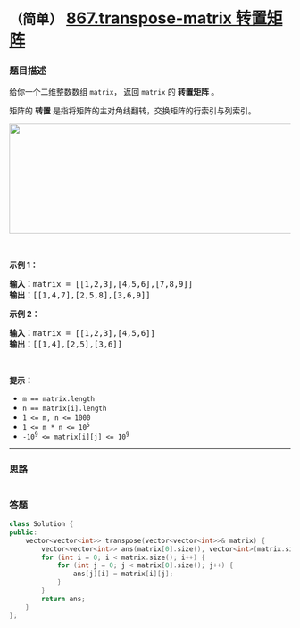 # `（简单）` [867.transpose-matrix 转置矩阵](https://leetcode-cn.com/problems/transpose-matrix/)

### 题目描述
<p>给你一个二维整数数组 <code>matrix</code>，&nbsp;返回 <code>matrix</code> 的 <strong>转置矩阵</strong> 。</p>

<p>矩阵的 <strong>转置</strong> 是指将矩阵的主对角线翻转，交换矩阵的行索引与列索引。</p>

<p><img style="width: 600px; height: 197px;" src="https://assets.leetcode.com/uploads/2021/02/10/hint_transpose.png" alt=""></p>

<p>&nbsp;</p>

<p><strong>示例 1：</strong></p>

<pre><strong>输入：</strong>matrix = [[1,2,3],[4,5,6],[7,8,9]]
<strong>输出：</strong>[[1,4,7],[2,5,8],[3,6,9]]
</pre>

<p><strong>示例 2：</strong></p>

<pre><strong>输入：</strong>matrix = [[1,2,3],[4,5,6]]
<strong>输出：</strong>[[1,4],[2,5],[3,6]]
</pre>

<p>&nbsp;</p>

<p><strong>提示：</strong></p>

<ul>
	<li><code>m == matrix.length</code></li>
	<li><code>n == matrix[i].length</code></li>
	<li><code>1 &lt;= m, n &lt;= 1000</code></li>
	<li><code>1 &lt;= m * n &lt;= 10<sup>5</sup></code></li>
	<li><code>-10<sup>9</sup> &lt;= matrix[i][j] &lt;= 10<sup>9</sup></code></li>
</ul>


---
### 思路
```
```



### 答题
``` C++
class Solution {
public:
    vector<vector<int>> transpose(vector<vector<int>>& matrix) {
        vector<vector<int>> ans(matrix[0].size(), vector<int>(matrix.size()));
        for (int i = 0; i < matrix.size(); i++) {
            for (int j = 0; j < matrix[0].size(); j++) {
                ans[j][i] = matrix[i][j];
            }
        }
        return ans;
    }
};
```




